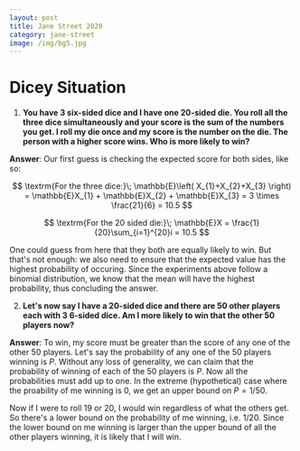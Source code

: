 ```yaml
---
layout: post
title: Jane Street 2020
category: jane-street
image: /img/bg5.jpg
---
```


# Dicey Situation

1. **You have 3 six-sided dice and I have one 20-sided die. You roll all the three dice simultaneously and your score is the sum of the numbers you get. I roll my die once and my score is the number on the die. The person with a higher score wins. Who is more likely to win?**

**Answer**: Our first guess is checking the expected score for both sides, like so:

$$
\textrm{For the three dice:}\; \mathbb{E}\left( X_{1}+X_{2}+X_{3} \right) = \mathbb{E}X_{1} + \mathbb{E}X_{2} + \mathbb{E}X_{3} = 3 \times \frac{21}{6} = 10.5 
$$

$$
\textrm{For the 20 sided die:}\; \mathbb{E}X = \frac{1}{20}\sum_{i=1}^{20}i = 10.5 
$$

One could guess from here that they both are equally likely to win. But that's not enough: we also need to ensure that the expected value has the highest probability of occuring. Since the experiments above follow a binomial distribution, we know that the mean will have the highest probability, thus concluding the answer.


2. **Let's now say I have a 20-sided dice and there are 50 other players each with 3 6-sided dice. Am I more likely to win that the other 50 players now?**

**Answer**: To win, my score must be greater than the score of any one of the other 50 players. Let's say the probability of any one of the 50 players winning is $P$. Without any loss of generality, we can claim that the probability of winning of each of the 50 players is $P$. Now all the probabilities must add up to one. In the extreme (hypothetical) case where the proability of me winning is $0$, we get an upper bound on $P=1/50$. 

Now if I were to roll $19$ or $20$, I would win regardless of what the others get. So there's a lower bound on the probability of me winning, i.e. $1/20$. Since the lower bound on me winning is larger than the upper bound of all the other players winning, it is likely that I will win.  

